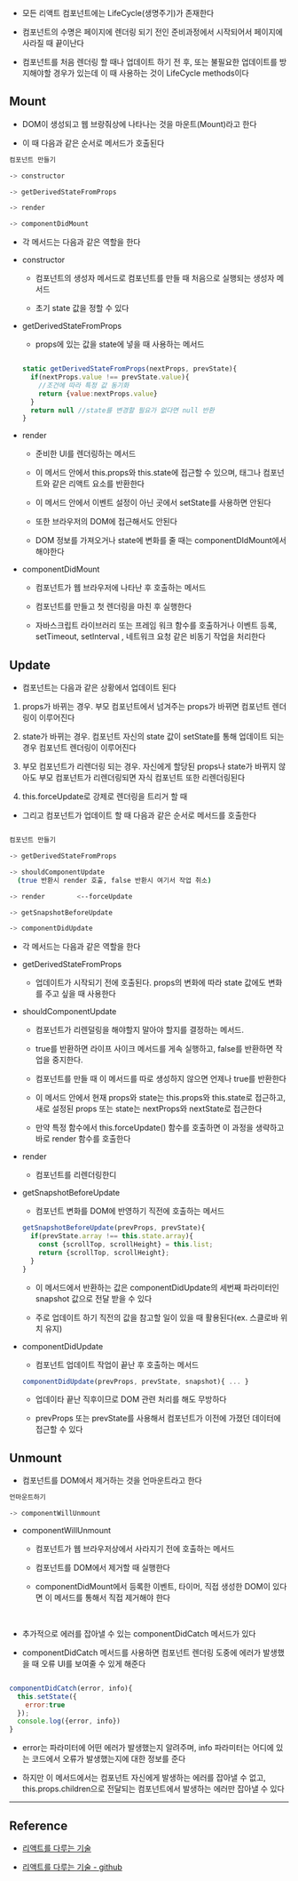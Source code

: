 - 모든 리액트 컴포넌트에는 LifeCycle(생명주기)가 존재한다

- 컴포넌트의 수명은 페이지에 렌더링 되기 전인 준비과정에서 시작되어서 페이지에 사라질 때 끝이난다

- 컴포넌트를 처음 렌더링 할 때나 업데이트 하기 전 후, 또는 불필요한 업데이트를 방지해야할 경우가 있는데 이 때 사용하는 것이 LifeCycle methods이다

## Mount

- DOM이 생성되고 웹 브랑줘상에 나타나는 것을 마운트(Mount)라고 한다

- 이 때 다음과 같은 순서로 메서드가 호출된다

```bash
컴포넌트 만들기

-> constructor

-> getDerivedStateFromProps

-> render

-> componentDidMount
```

- 각 메서드는 다음과 같은 역할을 한다

- constructor

  - 컴포넌트의 생성자 메서드로 컴포넌트를 만들 때 처음으로 실행되는 생성자 메서드

  - 초기 state 값을 정할 수 있다

* getDerivedStateFromProps

  - props에 있는 값을 state에 넣을 때 사용하는 메서드

  ```jsx

  static getDerivedStateFromProps(nextProps, prevState){
    if(nextProps.value !== prevState.value){
      //조건에 따라 특정 값 동기화
      return {value:nextProps.value}
    }
    return null //state를 변경할 필요가 없다면 null 반환
  }

  ```

* render

  - 준비한 UI를 렌더링하는 메서드

  - 이 메서드 안에서 this.props와 this.state에 접근할 수 있으며, 태그나 컴포넌트와 같은 리액트 요소를 반환한다

  - 이 메서드 안에서 이벤트 설정이 아닌 곳에서 setState를 사용하면 안된다

  - 또한 브라우저의 DOM에 접근해서도 안된다

  - DOM 정보를 가져오거나 state에 변화를 줄 때는 componentDIdMount에서 해야한다

- componentDidMount

  - 컴포넌트가 웹 브라우저에 나타난 후 호출하는 메서드

  - 컴포넌트를 만들고 첫 렌더링을 마친 후 실행한다

  - 자바스크립트 라이브러리 또는 프레임 워크 함수를 호출하거나 이벤트 등록, setTimeout, setInterval , 네트워크 요청 같은 비동기 작업을 처리한다

## Update

- 컴포넌트는 다음과 같은 상황에서 업데이트 된다

1. props가 바뀌는 경우. 부모 컴포넌트에서 넘겨주는 props가 바뀌면 컴포넌트 렌더링이 이루어진다

2. state가 바뀌는 경우. 컴포넌트 자신의 state 값이 setState를 통해 업데이트 되는 경우 컴포넌트 렌더링이 이루어진다

3. 부모 컴포넌트가 리렌더링 되는 경우. 자신에게 할당된 props나 state가 바뀌지 않아도 부모 컴포넌트가 리렌더링되면 자식 컴포넌트 또한 리렌더링된다

4. this.forceUpdate로 강제로 렌더링을 트리거 할 때

- 그리고 컴포넌트가 업데이트 할 때 다음과 같은 순서로 메서드를 호출한다

```bash

컴포넌트 만들기

-> getDerivedStateFromProps

-> shouldComponentUpdate
  (true 반환시 render 호출, false 반환시 여기서 작업 취소)

-> render        <--forceUpdate

-> getSnapshotBeforeUpdate

-> componentDidUpdate
```

- 각 메서드는 다음과 같은 역할을 한다

* getDerivedStateFromProps

  - 업데이트가 시작되기 전에 호출된다. props의 변화에 따라 state 값에도 변화를 주고 싶을 때 사용한다

- shouldComponentUpdate

  - 컴포넌트가 리렌덜링을 해야할지 말아야 할지를 결정하는 메서드.

  - true를 반환하면 라이프 사이크 메서드를 게속 실행하고, false를 반환하면 작업을 중지한다.

  - 컴포넌트를 만들 때 이 메서드를 따로 생성하지 않으면 언제나 true를 반환한다

  - 이 메서드 안에서 현재 props와 state는 this.props와 this.state로 접근하고, 새로 설정된 props 또는 state는 nextProps와 nextState로 접근한다

  - 만약 특정 함수에서 this.forceUpdate() 함수를 호출하면 이 과정을 생략하고 바로 render 함수를 호출한다

- render

  - 컴포넌트를 리렌더링한디

- getSnapshotBeforeUpdate

  - 컴포넌트 변화를 DOM에 반영하기 직전에 호출하는 메서드

  ```jsx
  getSnapshotBeforeUpdate(prevProps, prevState){
    if(prevState.array !== this.state.array){
      const {scrollTop, scrollHeight} = this.list;
      return {scrollTop, scrollHeight};
    }
  }

  ```

  - 이 메서드에서 반환하는 값은 componentDidUpdate의 세번째 파라미터인 snapshot 값으로 전달 받을 수 있다

  - 주로 업데이트 하기 직전의 값을 참고할 일이 있을 때 활용된다(ex. 스클로바 위치 유지)

* componentDidUpdate

  - 컴포넌트 업데이트 작업이 끝난 후 호출하는 메서드

  ```jsx
  componentDidUpdate(prevProps, prevState, snapshot){ ... }

  ```

  - 업데이타 끝난 직후이므로 DOM 관련 처리를 해도 무방하다

  - prevProps 또는 prevState를 사용해서 컴포넌트가 이전에 가졌던 데이터에 접근할 수 있다

## Unmount

- 컴포넌트를 DOM에서 제거하는 것을 언마운트라고 한다

```bash
언마운트하기

-> componentWillUnmount

```

- componentWillUnmount

  - 컴포넌트가 웹 브라우저상에서 사라지기 전에 호출하는 메서드

  - 컴포넌트를 DOM에서 제거할 때 실행한다

  - componentDidMount에서 등록한 이벤트, 타이머, 직접 생성한 DOM이 있다면 이 메서드를 통해서 직접 제거해야 한다

<br/>

- 추가적으로 에러를 잡아낼 수 있는 componentDidCatch 메서드가 있다

- componentDidCatch 메서드를 사용하면 컴포넌트 렌더링 도중에 에러가 발생했을 때 오류 UI를 보여줄 수 있게 해준다

```jsx

componentDidCatch(error, info){
  this.setState({
    error:true
  });
  console.log({error, info})
}

```

- error는 파라미터에 어떤 에러가 발생했는지 알려주며, info 파라미터는 어디에 있는 코드에서 오류가 발생했는지에 대한 정보를 준다

- 하지만 이 메서드에서는 컴포넌트 자신에게 발생하는 에러를 잡아낼 수 없고, this.props.children으로 전달되는 컴포넌트에서 발생하는 에러만 잡아낼 수 있다

---

## Reference

- [리액트를 다루는 기술](https://m.yes24.com/Goods/Detail/78233628)

- [리액트를 다루는 기술 - github](https://github.com/velopert/learning-react/tree/master/07/hello-react/src)
